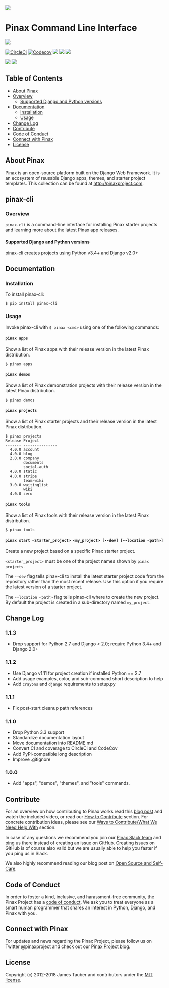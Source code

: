 ![](http://pinaxproject.com/pinax-design/patches/pinax-cli.svg)

# Pinax Command Line Interface

[![](https://img.shields.io/pypi/v/pinax-cli.svg)](https://pypi.python.org/pypi/pinax-cli/)

[![CircleCi](https://img.shields.io/circleci/project/github/pinax/pinax-cli.svg)](https://circleci.com/gh/pinax/pinax-cli)
[![Codecov](https://img.shields.io/codecov/c/github/pinax/pinax-cli.svg)](https://codecov.io/gh/pinax/pinax-cli)
[![](https://img.shields.io/github/contributors/pinax/pinax-cli.svg)](https://github.com/pinax/pinax-cli/graphs/contributors)
[![](https://img.shields.io/github/issues-pr/pinax/pinax-cli.svg)](https://github.com/pinax/pinax-cli/pulls)
[![](https://img.shields.io/github/issues-pr-closed/pinax/pinax-cli.svg)](https://github.com/pinax/pinax-cli/pulls?q=is%3Apr+is%3Aclosed)

[![](http://slack.pinaxproject.com/badge.svg)](http://slack.pinaxproject.com/)
[![](https://img.shields.io/badge/license-MIT-blue.svg)](https://opensource.org/licenses/MIT)


## Table of Contents

* [About Pinax](#about-pinax)
* [Overview](#overview)
  * [Supported Django and Python versions](#supported-django-and-python-versions)
* [Documentation](#documentation)
  * [Installation](#installation)
  * [Usage](#usage)
* [Change Log](#change-log)
* [Contribute](#contribute)
* [Code of Conduct](#code-of-conduct)
* [Connect with Pinax](#connect-with-pinax)
* [License](#license)


## About Pinax

Pinax is an open-source platform built on the Django Web Framework. It is an ecosystem of reusable
Django apps, themes, and starter project templates. This collection can be found at http://pinaxproject.com.


## pinax-cli

### Overview

`pinax-cli` is a command-line interface for installing Pinax starter projects
and learning more about the latest Pinax app releases.

#### Supported Django and Python versions

pinax-cli creates projects using Python v3.4+ and Django v2.0+


## Documentation

### Installation

To install pinax-cli:

```shell
$ pip install pinax-cli
```

### Usage

Invoke pinax-cli with `$ pinax <cmd>` using one of the following commands:

#### `pinax apps`

Show a list of Pinax apps with their release version in the latest Pinax distribution.

```shell
$ pinax apps
```

#### `pinax demos`

Show a list of Pinax demonstration projects with their release version in the latest Pinax distribution.

```shell
$ pinax demos
```

#### `pinax projects`

Show a list of Pinax starter projects and their release version in the latest Pinax distribution.

```shell
$ pinax projects
Release Project
------- ---------------
  4.0.0 account
  4.0.0 blog
  2.0.0 company
        documents
        social-auth
  4.0.0 static
  4.0.0 stripe
        team-wiki
  3.0.0 waitinglist
        wiki
  4.0.0 zero
```

#### `pinax tools`

Show a list of Pinax tools with their release version in the latest Pinax distribution.

```shell
$ pinax tools
```

#### `pinax start <starter_project> <my_project> [--dev] [--location <path>]`

Create a new project based on a specific Pinax starter project.

`<starter_project>` must be one of the project names shown by `pinax projects`.

The `--dev` flag tells pinax-cli to install the latest starter project code from the repository rather than the most recent release.
Use this option if you require the latest version of a starter project.

The `--location <path>` flag tells pinax-cli where to create the new project. By default
the project is created in a sub-directory named `my_project`. 

## Change Log

### 1.1.3

* Drop support for Python 2.7 and Django < 2.0; require Python 3.4+ and Django 2.0+

### 1.1.2

* Use Django v1.11 for project creation if installed Python == 2.7
* Add usage examples, color, and sub-command short description to help
* Add `crayons` and `django` requirements to setup.py

### 1.1.1

* Fix post-start cleanup path references

### 1.1.0

* Drop Python 3.3 support
* Standardize documentation layout
* Move documentation into README.md
* Convert CI and coverage to CircleCi and CodeCov
* Add PyPi-compatible long description
* Improve .gitignore

### 1.0.0

* Add "apps", "demos", "themes", and "tools" commands.


## Contribute

For an overview on how contributing to Pinax works read this [blog post](http://blog.pinaxproject.com/2016/02/26/recap-february-pinax-hangout/)
and watch the included video, or read our [How to Contribute](http://pinaxproject.com/pinax/how_to_contribute/) section.
For concrete contribution ideas, please see our
[Ways to Contribute/What We Need Help With](http://pinaxproject.com/pinax/ways_to_contribute/) section.

In case of any questions we recommend you join our [Pinax Slack team](http://slack.pinaxproject.com)
and ping us there instead of creating an issue on GitHub. Creating issues on GitHub is of course
also valid but we are usually able to help you faster if you ping us in Slack.

We also highly recommend reading our blog post on [Open Source and Self-Care](http://blog.pinaxproject.com/2016/01/19/open-source-and-self-care/).


## Code of Conduct

In order to foster a kind, inclusive, and harassment-free community, the Pinax Project
has a [code of conduct](http://pinaxproject.com/pinax/code_of_conduct/).
We ask you to treat everyone as a smart human programmer that shares an interest in Python, Django, and Pinax with you.


## Connect with Pinax

For updates and news regarding the Pinax Project, please follow us on Twitter [@pinaxproject](https://twitter.com/pinaxproject)
and check out our [Pinax Project blog](http://blog.pinaxproject.com).


## License

Copyright (c) 2012-2018 James Tauber and contributors under the [MIT license](https://opensource.org/licenses/MIT).
